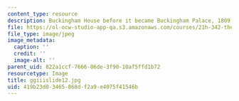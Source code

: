 ```yaml
---
content_type: resource
description: Buckingham House before it became Buckingham Palace, 1809.
file: https://ol-ocw-studio-app-qa.s3.amazonaws.com/courses/21h-342-the-royal-family-fall-2003/419b23d03465868df2a9e4075f41546b_ggiiislide12.jpg
file_type: image/jpeg
image_metadata:
  caption: ''
  credit: ''
  image-alt: ''
parent_uid: 822a1ccf-7666-06de-3f90-10af5ffd1b72
resourcetype: Image
title: ggiiislide12.jpg
uid: 419b23d0-3465-868d-f2a9-e4075f41546b
---
```

